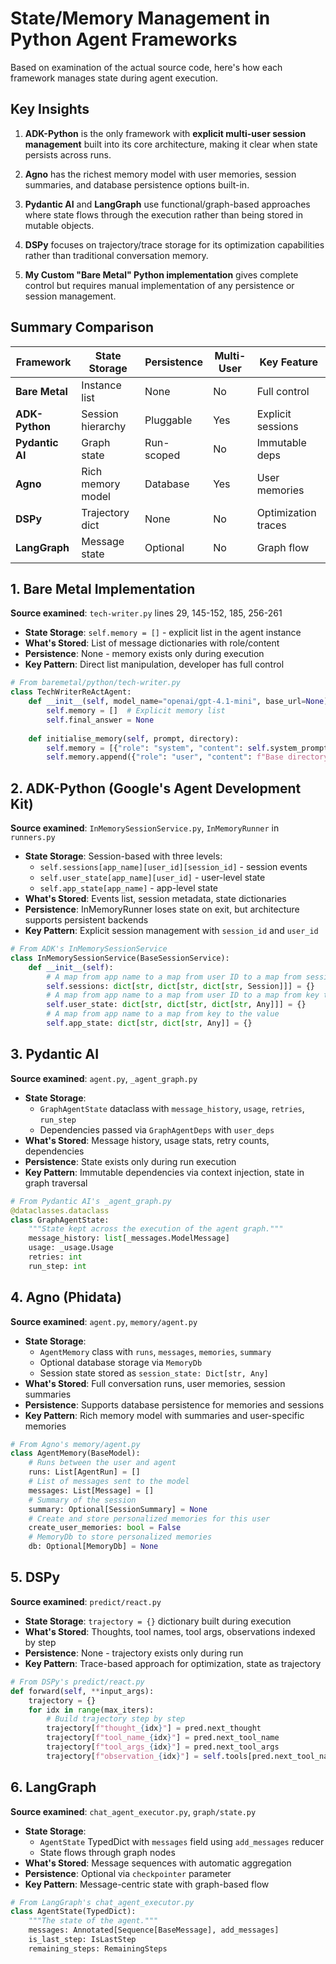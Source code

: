 # State/Memory Management in Python Agent Frameworks

Based on examination of the actual source code, here's how each framework manages state during agent execution.


## Key Insights

1. **ADK-Python** is the only framework with **explicit multi-user session management** built into its core architecture, making it clear when state persists across runs.

2. **Agno** has the richest memory model with user memories, session summaries, and database persistence options built-in.

3. **Pydantic AI** and **LangGraph** use functional/graph-based approaches where state flows through the execution rather than being stored in mutable objects.

4. **DSPy** focuses on trajectory/trace storage for its optimization capabilities rather than traditional conversation memory.

5. **My Custom "Bare Metal" Python implementation** gives complete control but requires manual implementation of any persistence or session management.

## Summary Comparison

| Framework | State Storage | Persistence | Multi-User | Key Feature |
|-----------|--------------|-------------|------------|-------------|
| **Bare Metal** | Instance list | None | No | Full control |
| **ADK-Python** | Session hierarchy | Pluggable | Yes | Explicit sessions |
| **Pydantic AI** | Graph state | Run-scoped | No | Immutable deps |
| **Agno** | Rich memory model | Database | Yes | User memories |
| **DSPy** | Trajectory dict | None | No | Optimization traces |
| **LangGraph** | Message state | Optional | No | Graph flow |

## 1. Bare Metal Implementation
**Source examined**: `tech-writer.py` lines 29, 145-152, 185, 256-261
- **State Storage**: `self.memory = []` - explicit list in the agent instance
- **What's Stored**: List of message dictionaries with role/content
- **Persistence**: None - memory exists only during execution
- **Key Pattern**: Direct list manipulation, developer has full control

```python
# From baremetal/python/tech-writer.py
class TechWriterReActAgent:
    def __init__(self, model_name="openai/gpt-4.1-mini", base_url=None):
        self.memory = []  # Explicit memory list
        self.final_answer = None
        
    def initialise_memory(self, prompt, directory):
        self.memory = [{"role": "system", "content": self.system_prompt}]
        self.memory.append({"role": "user", "content": f"Base directory: {directory}\n\n{prompt}"})
```

## 2. ADK-Python (Google's Agent Development Kit)
**Source examined**: `InMemorySessionService.py`, `InMemoryRunner` in `runners.py`
- **State Storage**: Session-based with three levels:
  - `self.sessions[app_name][user_id][session_id]` - session events
  - `self.user_state[app_name][user_id]` - user-level state
  - `self.app_state[app_name]` - app-level state  
- **What's Stored**: Events list, session metadata, state dictionaries
- **Persistence**: InMemoryRunner loses state on exit, but architecture supports persistent backends
- **Key Pattern**: Explicit session management with `session_id` and `user_id`

```python
# From ADK's InMemorySessionService
class InMemorySessionService(BaseSessionService):
    def __init__(self):
        # A map from app name to a map from user ID to a map from session ID to session
        self.sessions: dict[str, dict[str, dict[str, Session]]] = {}
        # A map from app name to a map from user ID to a map from key to the value
        self.user_state: dict[str, dict[str, dict[str, Any]]] = {}
        # A map from app name to a map from key to the value
        self.app_state: dict[str, dict[str, Any]] = {}
```

## 3. Pydantic AI
**Source examined**: `agent.py`, `_agent_graph.py`
- **State Storage**: 
  - `GraphAgentState` dataclass with `message_history`, `usage`, `retries`, `run_step`
  - Dependencies passed via `GraphAgentDeps` with `user_deps`
- **What's Stored**: Message history, usage stats, retry counts, dependencies
- **Persistence**: State exists only during run execution
- **Key Pattern**: Immutable dependencies via context injection, state in graph traversal

```python
# From Pydantic AI's _agent_graph.py
@dataclasses.dataclass
class GraphAgentState:
    """State kept across the execution of the agent graph."""
    message_history: list[_messages.ModelMessage]
    usage: _usage.Usage
    retries: int
    run_step: int
```

## 4. Agno (Phidata)
**Source examined**: `agent.py`, `memory/agent.py`
- **State Storage**:
  - `AgentMemory` class with `runs`, `messages`, `memories`, `summary`
  - Optional database storage via `MemoryDb`
  - Session state stored as `session_state: Dict[str, Any]`
- **What's Stored**: Full conversation runs, user memories, session summaries
- **Persistence**: Supports database persistence for memories and sessions
- **Key Pattern**: Rich memory model with summaries and user-specific memories

```python
# From Agno's memory/agent.py
class AgentMemory(BaseModel):
    # Runs between the user and agent
    runs: List[AgentRun] = []
    # List of messages sent to the model
    messages: List[Message] = []
    # Summary of the session
    summary: Optional[SessionSummary] = None
    # Create and store personalized memories for this user
    create_user_memories: bool = False
    # MemoryDb to store personalized memories
    db: Optional[MemoryDb] = None
```

## 5. DSPy
**Source examined**: `predict/react.py`
- **State Storage**: `trajectory = {}` dictionary built during execution
- **What's Stored**: Thoughts, tool names, tool args, observations indexed by step
- **Persistence**: None - trajectory exists only during run
- **Key Pattern**: Trace-based approach for optimization, state as trajectory

```python
# From DSPy's predict/react.py
def forward(self, **input_args):
    trajectory = {}
    for idx in range(max_iters):
        # Build trajectory step by step
        trajectory[f"thought_{idx}"] = pred.next_thought
        trajectory[f"tool_name_{idx}"] = pred.next_tool_name
        trajectory[f"tool_args_{idx}"] = pred.next_tool_args
        trajectory[f"observation_{idx}"] = self.tools[pred.next_tool_name](**pred.next_tool_args)
```

## 6. LangGraph
**Source examined**: `chat_agent_executor.py`, `graph/state.py`
- **State Storage**: 
  - `AgentState` TypedDict with `messages` field using `add_messages` reducer
  - State flows through graph nodes
- **What's Stored**: Message sequences with automatic aggregation
- **Persistence**: Optional via `checkpointer` parameter
- **Key Pattern**: Message-centric state with graph-based flow

```python
# From LangGraph's chat_agent_executor.py
class AgentState(TypedDict):
    """The state of the agent."""
    messages: Annotated[Sequence[BaseMessage], add_messages]
    is_last_step: IsLastStep
    remaining_steps: RemainingSteps
```
